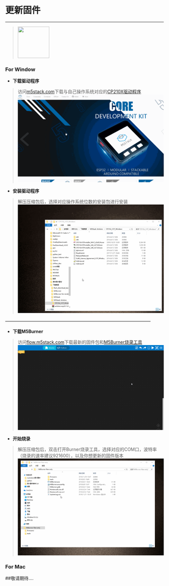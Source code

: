 # 更新固件
_________________________________

><img src="/image/base/windows_logo.png" width="100" height="100" />
### For Window

* __下载驱动程序__

>访问[m5stack.com](http://m5stack.com/)下载与自己操作系统对应的[CP210X驱动程序](http://m5stack.com/download/Driver/CP210x_VCP_Windows.zip)
>![Download](/image/base/CP210X_DL.gif )

* __安装驱动程序__

> 解压压缩包后，选择对应操作系统位数的安装包进行安装
>![install](/image/base/CP210X_install.gif )

—————————————————————————————————

* __下载M5Burner__

>访问[flow.m5stack.com](http://flow.m5stack.com/)下载最新的固件包和[M5Burner烧录工具](http://flow.m5stack.com/download/M5Burner-flow-only.zip)
>![Download](/image/base/Burner_DL.gif )

* __开始烧录__

> 解压压缩包后，双击打开Burner烧录工具，选择对应的COM口，波特率（烧录的速率建议921600），以及你想更新的固件版本
>![User](/image/base/Burner_user.gif )

### For Mac
##敬请期待....
 